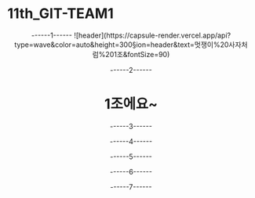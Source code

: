 # 11th_GIT-TEAM1
<div align="center">
------1------
![header](https://capsule-render.vercel.app/api?type=wave&color=auto&height=300&section=header&text=멋쟁이%20사자처럼%201조&fontSize=90)

------2------
# 1조에요~


------3------

------4------

------5------

------6------

------7------

</div>
